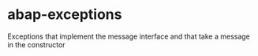 # abap-exceptions

Exceptions that implement the message interface and that take a message in the constructor
